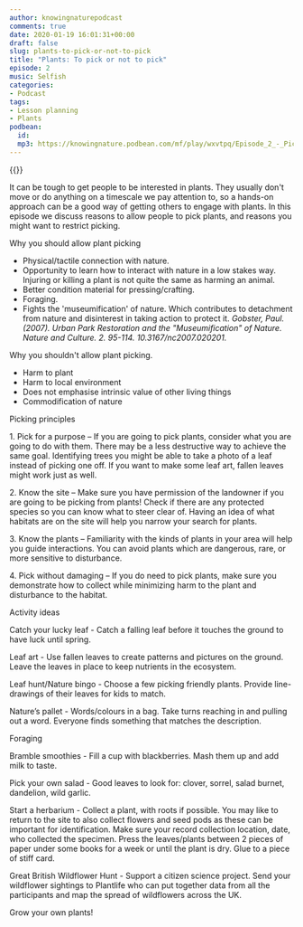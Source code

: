 ```yaml
---
author: knowingnaturepodcast
comments: true
date: 2020-01-19 16:01:31+00:00
draft: false
slug: plants-to-pick-or-not-to-pick
title: "Plants: To pick or not to pick"
episode: 2
music: Selfish
categories:
- Podcast
tags:
- Lesson planning
- Plants
podbean:
  id:
  mp3: https://knowingnature.podbean.com/mf/play/wxvtpq/Episode_2_-_Pick_or_not_to_pick.mp3
---
```


{{<podcast-player>}}

It can be tough to get people to be interested in plants. They usually don't
move or do anything on a timescale we pay attention to, so a hands-on approach
can be a good way of getting others to engage with plants. In this episode we
discuss reasons to allow people to pick plants, and reasons you might want to
restrict picking.

Why you should allow plant picking

  * Physical/tactile connection with nature.
  * Opportunity to learn how to interact with nature in a low stakes way. Injuring or killing a plant is not quite the same as harming an animal.
  * Better condition material for pressing/crafting.
  * Foraging.
  * Fights the 'museumification' of nature. Which contributes to detachment from nature and disinterest in taking action to protect it. _Gobster, Paul. (2007). Urban Park Restoration and the "Museumification" of Nature. Nature and Culture. 2. 95-114. 10.3167/nc2007.020201._

Why you shouldn't allow plant picking.

  * Harm to plant
  * Harm to local environment
  * Does not emphasise intrinsic value of other living things
  * Commodification of nature

Picking principles

1\. Pick for a purpose – If you are going to pick plants, consider what you
are going to do with them. There may be a less destructive way to achieve the
same goal. Identifying trees you might be able to take a photo of a leaf
instead of picking one off. If you want to make some leaf art, fallen leaves
might work just as well.

2\.     Know the site – Make sure you have permission of the landowner if you
are going to be picking from plants! Check if there are any protected species
so you can know what to steer clear of. Having an idea of what habitats are on
the site will help you narrow your search for plants.

3\.     Know the plants – Familiarity with the kinds of plants in your area
will help you guide interactions. You can avoid plants which are dangerous,
rare, or more sensitive to disturbance.

4\.     Pick without damaging – If you do need to pick plants, make sure you
demonstrate how to collect while minimizing harm to the plant and disturbance
to the habitat.

Activity ideas

Catch your lucky leaf \- Catch a falling leaf before it touches the ground to
have luck until spring.

Leaf art \- Use fallen leaves to create patterns and pictures on the ground.
Leave the leaves in place to keep nutrients in the ecosystem.

Leaf hunt/Nature bingo \- Choose a few picking friendly plants. Provide line-
drawings of their leaves for kids to match.

Nature’s pallet \- Words/colours in a bag. Take turns reaching in and pulling
out a word. Everyone finds something that matches the description.

Foraging

Bramble smoothies - Fill a cup with blackberries. Mash them up and add milk to
taste.

Pick your own salad - Good leaves to look for: clover, sorrel, salad burnet,
dandelion, wild garlic.

Start a herbarium \- Collect a plant, with roots if possible. You may like to
return to the site to also collect flowers and seed pods as these can be
important for identification. Make sure your record collection location, date,
who collected the specimen. Press the leaves/plants between 2 pieces of paper
under some books for a week or until the plant is dry. Glue to a piece of
stiff card.

Great British Wildflower Hunt \- Support a citizen science project. Send your
wildflower sightings to Plantlife who can put together data from all the
participants and map the spread of wildflowers across the UK.

Grow your own plants!
